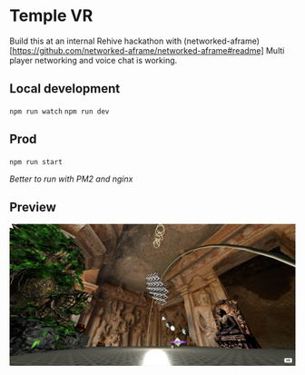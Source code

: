 # Temple VR
Build this at an internal Rehive hackathon with (networked-aframe)[https://github.com/networked-aframe/networked-aframe#readme]
Multi player networking and voice chat is working.

## Local development
`npm run watch`
`npm run dev`

## Prod
`npm run start`

*Better to run with PM2 and nginx*

## Preview
![Temple VR preview](./preview.png)
